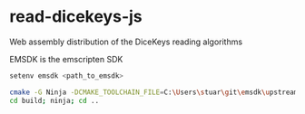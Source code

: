 # read-dicekeys-js
Web assembly distribution of the DiceKeys reading algorithms


EMSDK is the emscripten SDK
```bash
setenv emsdk <path_to_emsdk>
```

```bash
cmake -G Ninja -DCMAKE_TOOLCHAIN_FILE=C:\Users\stuar\git\emsdk\upstream\emscripten\cmake\Modules\Platform\Emscripten.cmake -S cpp -B build
cd build; ninja; cd ..

```